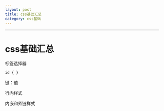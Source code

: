 ```yaml
---
layout: post
title: css基础汇总
category: css基础
---
```

---
# css基础汇总

标签选择器  

```css
id { }
```

键：值

行内样式

内嵌和外链样式

